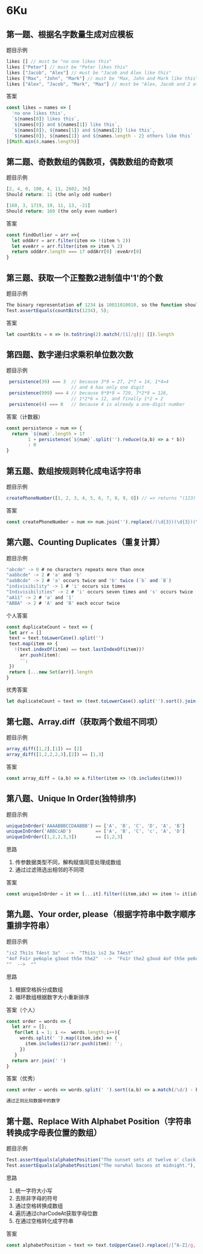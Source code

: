 # 6Ku

## 第一题、根据名字数量生成对应模板

题目示例

```js
likes [] // must be "no one likes this"
likes ["Peter"] // must be "Peter likes this"
likes ["Jacob", "Alex"] // must be "Jacob and Alex like this"
likes ["Max", "John", "Mark"] // must be "Max, John and Mark like this"
likes ["Alex", "Jacob", "Mark", "Max"] // must be "Alex, Jacob and 2 others like this"
```

答案

```js
const likes = names => [
  'no one likes this',
  `${names[0]} likes this`,
  `${names[0]} and ${names[1]} like this`,
  `${names[0]}, ${names[1]} and ${names[2]} like this`,
  `${names[0]}, ${names[1]} and ${names.length - 2} others like this`
][Math.min(4,names.length)]
```

## 第二题、奇数数组的偶数项，偶数数组的奇数项

题目示例

```js
[2, 4, 0, 100, 4, 11, 2602, 36]
Should return: 11 (the only odd number)

[160, 3, 1719, 19, 11, 13, -21]
Should return: 160 (the only even number)
```

答案

```js
const findOutlier = arr =>{
  let oddArr = arr.filter(item => !(item % 2))
  let eveArr = arr.filter(item => item % 2)
  return oddArr.length === 1? oddArr[0] :eveArr[0]
}
```

## 第三题、获取一个正整数2进制值中'1'的个数

题目示例

```js
The binary representation of 1234 is 10011010010, so the function should return 5 in this case
Test.assertEquals(countBits(1234), 5);
```

答案

```js
let countBits = n => (n.toString(2).match(/[1]/g)|| []).length
```

##  第四题、数字递归求乘积单位数次数

题目示例

```js
 persistence(39) === 3 	// because 3*9 = 27, 2*7 = 14, 1*4=4
                       	// and 4 has only one digit
 persistence(999) === 4 // because 9*9*9 = 729, 7*2*9 = 126,
                        // 1*2*6 = 12, and finally 1*2 = 2
 persistence(4) === 0 	// because 4 is already a one-digit number
```

答案（计数器）

```js
const persistence = num => {
  return `${num}`.length > 1?
        1 + persistence(`${num}`.split('').reduce((a,b) => a * b))
        : 0
}
```

## 第五题、数组按规则转化成电话字符串

题目示例

```js
createPhoneNumber([1, 2, 3, 4, 5, 6, 7, 8, 9, 0]) // => returns "(123) 456-7890"
```

答案

```js
const createPhoneNumber = num => num.join('').replace(/(\d{3})(\d{3})(\d{4})/,'($1) $2-$3')
```

## 第六题、Counting Duplicates（重复计算）

题目示例

```js
"abcde" -> 0 # no characters repeats more than once
"aabbcde" -> 2 # 'a' and 'b'
"aabBcde" -> 2 # 'a' occurs twice and 'b' twice (`b` and `B`)
"indivisibility" -> 1 # 'i' occurs six times
"Indivisibilities" -> 2 # 'i' occurs seven times and 's' occurs twice
"aA11" -> 2 # 'a' and '1'
"ABBA" -> 2 # 'A' and 'B' each occur twice
```

个人答案

```js
const duplicateCount = text => {
 let arr = []
 text = text.toLowerCase().split('')
 text.map(item => {
   !(text.indexOf(item) == text.lastIndexOf(item))?
     arr.push(item):
     '';   
 })
 return [...new Set(arr)].length
}
```

优秀答案

```js
let duplicateCount = text => (text.toLowerCase().split('').sort().join('').match(/([^])\1+/g) || []).length
```

## 第七题、Array.diff（获取两个数组不同项）

题目示例

```js
array_diff([1,2],[1]) == [2]
array_diff([1,2,2,2,3],[2]) == [1,3]
```

答案

```js
const array_diff = (a,b) => a.filter(item => !(b.includes(item)))
```

## 第八题、Unique In Order(独特排序)

题目示例

```js
uniqueInOrder('AAAABBBCCDAABBB') == ['A', 'B', 'C', 'D', 'A', 'B']
uniqueInOrder('ABBCcAD')         == ['A', 'B', 'C', 'c', 'A', 'D']
uniqueInOrder([1,2,2,3,3])       == [1,2,3]
```

思路

1. 传参数据类型不同，解构赋值同意处理成数组
2. 通过过滤筛选出相邻的不同项

答案

```js
const uniqueInOrder = it => [...it].filter((item,idx) => item != it[idx - 1])
```

## 第九题、Your order, please（根据字符串中数字顺序重排字符串）

题目示例

```js
"is2 Thi1s T4est 3a"  -->  "Thi1s is2 3a T4est"
"4of Fo1r pe6ople g3ood th5e the2"  -->  "Fo1r the2 g3ood 4of th5e pe6ople"
""  -->  ""
```

思路

1. 根据空格拆分成数组
2. 循环数组根据数字大小重新排序

答案（个人）

```js
const order = words => {
  let arr = [];
   for(let i = 1; i <=  words.length;i++){
     words.split(' ').map((item,idx) => {
       item.includes(i)?arr.push(item): '';
     })
   }
  return arr.join(' ')
}
```

答案（优秀）

```js
const order = words => words.split(' ').sort((a,b) => a.match(/\d/) - b.match(/\d/)).join(' ')

通过正则比较数据中的数字
```

## 第十题、Replace With Alphabet Position（字符串转换成字母表位置的数组）

题目示例

```js
Test.assertEquals(alphabetPosition("The sunset sets at twelve o' clock."), "20 8 5 19 21 14 19 5 20 19 5 20 19 1 20 20 23 5 12 22 5 15 3 12 15 3 11");
Test.assertEquals(alphabetPosition("The narwhal bacons at midnight."), "20 8 5 14 1 18 23 8 1 12 2 1 3 15 14 19 1 20 13 9 4 14 9 7 8 20");
```

思路

1. 统一字符大小写
2. 去除非字母的符号
3. 通过空格转换成数组
4. 遍历通过charCodeAt获取字母位数
5. 在通过空格转化成字符串

答案

```js
const alphabetPosition = text => text.toUpperCase().replace(/[^A-Z]/g,'').split('').map(item => item.charCodeAt() - 64).join(' ')
```

